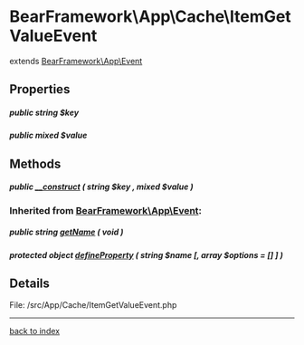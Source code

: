 # BearFramework\App\Cache\ItemGetValueEvent

extends [BearFramework\App\Event](bearframework.app.event.class.md)

## Properties

##### public string $key

##### public mixed $value

## Methods

##### public [__construct](bearframework.app.cache.itemgetvalueevent.__construct.method.md) ( string $key , mixed $value )

### Inherited from [BearFramework\App\Event](bearframework.app.event.class.md):

##### public string [getName](bearframework.app.event.getname.method.md) ( void )

##### protected object [defineProperty](bearframework.app.event.defineproperty.method.md) ( string $name [, array $options = [] ] )

## Details

File: /src/App/Cache/ItemGetValueEvent.php

---

[back to index](index.md)

